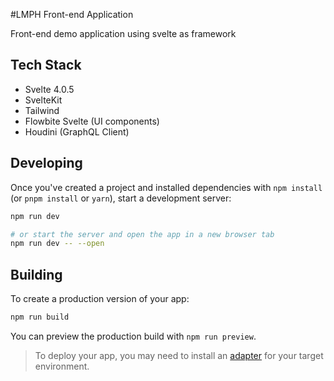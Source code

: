 #LMPH Front-end Application

Front-end demo application using svelte as framework

## Tech Stack
- Svelte 4.0.5
- SvelteKit
- Tailwind
- Flowbite Svelte (UI components)
- Houdini (GraphQL Client)


## Developing

Once you've created a project and installed dependencies with `npm install` (or `pnpm install` or `yarn`), start a development server:

```bash
npm run dev

# or start the server and open the app in a new browser tab
npm run dev -- --open
```

## Building

To create a production version of your app:

```bash
npm run build
```

You can preview the production build with `npm run preview`.

> To deploy your app, you may need to install an [adapter](https://kit.svelte.dev/docs/adapters) for your target environment.
